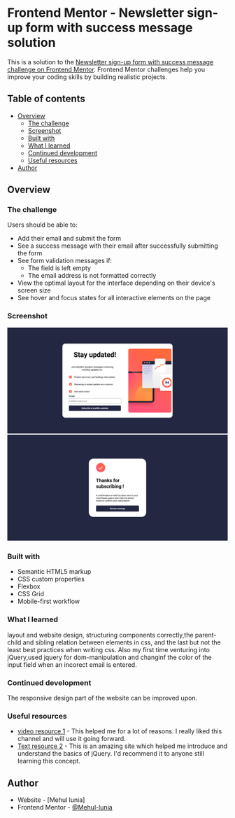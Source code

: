 # Frontend Mentor - Newsletter sign-up form with success message solution

This is a solution to the [Newsletter sign-up form with success message challenge on Frontend Mentor](https://www.frontendmentor.io/challenges/newsletter-signup-form-with-success-message-3FC1AZbNrv). Frontend Mentor challenges help you improve your coding skills by building realistic projects. 

## Table of contents

- [Overview](#overview)
  - [The challenge](#the-challenge)
  - [Screenshot](#screenshot)
  - [Built with](#built-with)
  - [What I learned](#what-i-learned)
  - [Continued development](#continued-development)
  - [Useful resources](#useful-resources)
- [Author](#author)



## Overview

### The challenge

Users should be able to:

- Add their email and submit the form
- See a success message with their email after successfully submitting the form
- See form validation messages if:
  - The field is left empty
  - The email address is not formatted correctly
- View the optimal layout for the interface depending on their device's screen size
- See hover and focus states for all interactive elements on the page

### Screenshot

![](./assets/images/main.png)
![](./assets/images/success.png)


### Built with

- Semantic HTML5 markup
- CSS custom properties
- Flexbox
- CSS Grid
- Mobile-first workflow


### What I learned

layout and website design, structuring components correctly,the parent-child and sibling relation between elements in css, and the last but not the least best practices when writing css.
Also my first time venturing into jQuery,used jquery for dom-manipulation and changinf the color of the input field when an incorect email is entered.


### Continued development

The responsive design part of the website can be improved upon.


### Useful resources

- [video resource 1](https://www.youtube.com/@KevinPowell) - This helped me for a lot of reasons. I really liked this channel and will use it going forward.
- [Text resource 2](https://www.javatpoint.com/jquery) - This is an amazing site which helped me introduce and understand the basics of jQuery. I'd recommend it to anyone still learning this concept.

## Author

- Website - [Mehul lunia]
- Frontend Mentor - [@Mehul-lunia](https://www.frontendmentor.io/profile/Mehul-lunia)



